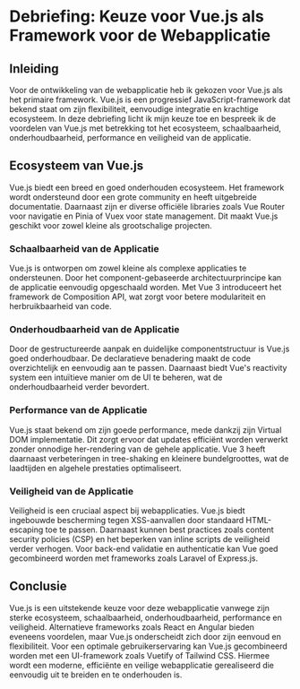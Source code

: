 # Debriefing: Keuze voor Vue.js als Framework voor de Webapplicatie

## Inleiding

Voor de ontwikkeling van de webapplicatie heb ik gekozen voor Vue.js als het primaire framework. Vue.js is een progressief JavaScript-framework dat bekend staat om zijn flexibiliteit, eenvoudige integratie en krachtige ecosysteem. In deze debriefing licht ik mijn keuze toe en bespreek ik de voordelen van Vue.js met betrekking tot het ecosysteem, schaalbaarheid, onderhoudbaarheid, performance en veiligheid van de applicatie.

## Ecosysteem van Vue.js

Vue.js biedt een breed en goed onderhouden ecosysteem. Het framework wordt ondersteund door een grote community en heeft uitgebreide documentatie. Daarnaast zijn er diverse officiële libraries zoals Vue Router voor navigatie en Pinia of Vuex voor state management. Dit maakt Vue.js geschikt voor zowel kleine als grootschalige projecten.

### Schaalbaarheid van de Applicatie

Vue.js is ontworpen om zowel kleine als complexe applicaties te ondersteunen. Door het component-gebaseerde architectuurprincipe kan de applicatie eenvoudig opgeschaald worden. Met Vue 3 introduceert het framework de Composition API, wat zorgt voor betere modulariteit en herbruikbaarheid van code.

### Onderhoudbaarheid van de Applicatie

Door de gestructureerde aanpak en duidelijke componentstructuur is Vue.js goed onderhoudbaar. De declaratieve benadering maakt de code overzichtelijk en eenvoudig aan te passen. Daarnaast biedt Vue's reactivity system een intuïtieve manier om de UI te beheren, wat de onderhoudbaarheid verder bevordert.

### Performance van de Applicatie

Vue.js staat bekend om zijn goede performance, mede dankzij zijn Virtual DOM implementatie. Dit zorgt ervoor dat updates efficiënt worden verwerkt zonder onnodige her-rendering van de gehele applicatie. Vue 3 heeft daarnaast verbeteringen in tree-shaking en kleinere bundelgroottes, wat de laadtijden en algehele prestaties optimaliseert.

### Veiligheid van de Applicatie

Veiligheid is een cruciaal aspect bij webapplicaties. Vue.js biedt ingebouwde bescherming tegen XSS-aanvallen door standaard HTML-escaping toe te passen. Daarnaast kunnen best practices zoals content security policies (CSP) en het beperken van inline scripts de veiligheid verder verhogen. Voor back-end validatie en authenticatie kan Vue goed gecombineerd worden met frameworks zoals Laravel of Express.js.

## Conclusie

Vue.js is een uitstekende keuze voor deze webapplicatie vanwege zijn sterke ecosysteem, schaalbaarheid, onderhoudbaarheid, performance en veiligheid. Alternatieve frameworks zoals React en Angular bieden eveneens voordelen, maar Vue.js onderscheidt zich door zijn eenvoud en flexibiliteit. Voor een optimale gebruikerservaring kan Vue.js gecombineerd worden met een UI-framework zoals Vuetify of Tailwind CSS. Hiermee wordt een moderne, efficiënte en veilige webapplicatie gerealiseerd die eenvoudig uit te breiden en te onderhouden is.
<!--stackedit_data:
eyJoaXN0b3J5IjpbODM2MTU5MjQzXX0=
-->